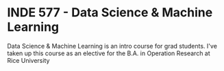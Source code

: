 # INDE 577 - Data Science & Machine Learning

Data Science & Machine Learning is an intro course for grad students. I've taken up this course as an elective for the B.A. in Operation Research at Rice University

